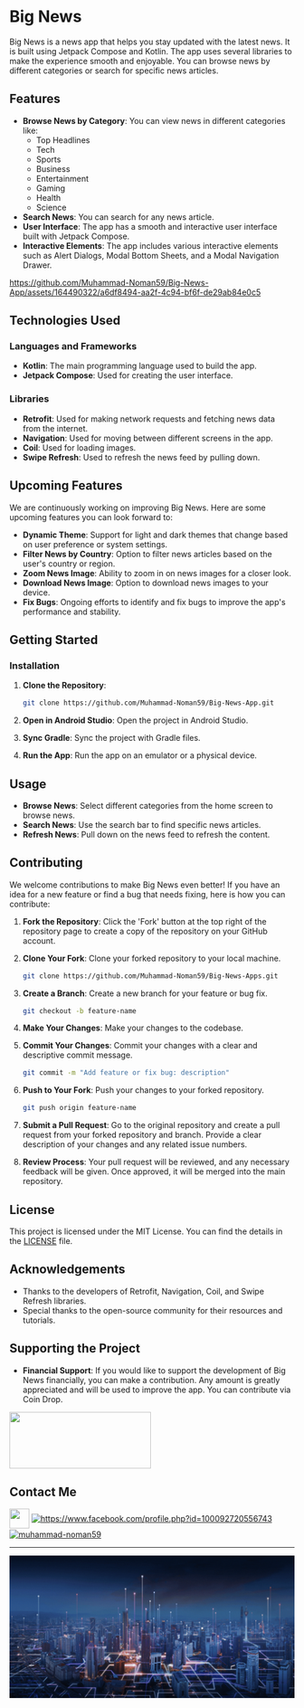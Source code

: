 # Big News

Big News is a news app that helps you stay updated with the latest news. It is built using Jetpack Compose and Kotlin. The app uses several libraries to make the experience smooth and enjoyable. You can browse news by different categories or search for specific news articles.

## Features

- **Browse News by Category**: You can view news in different categories like:
  - Top Headlines
  - Tech
  - Sports
  - Business
  - Entertainment
  - Gaming
  - Health
  - Science
- **Search News**: You can search for any news article.
- **User Interface**: The app has a smooth and interactive user interface built with Jetpack Compose.
- **Interactive Elements**: The app includes various interactive elements such as Alert Dialogs, Modal Bottom Sheets, and a Modal Navigation Drawer.

  

https://github.com/Muhammad-Noman59/Big-News-App/assets/164490322/a6df8494-aa2f-4c94-bf6f-de29ab84e0c5



## Technologies Used

### Languages and Frameworks
- **Kotlin**: The main programming language used to build the app.
- **Jetpack Compose**: Used for creating the user interface.

### Libraries
- **Retrofit**: Used for making network requests and fetching news data from the internet.
- **Navigation**: Used for moving between different screens in the app.
- **Coil**: Used for loading images.
- **Swipe Refresh**: Used to refresh the news feed by pulling down.

## Upcoming Features

We are continuously working on improving Big News. Here are some upcoming features you can look forward to:

- **Dynamic Theme**: Support for light and dark themes that change based on user preference or system settings.
- **Filter News by Country**: Option to filter news articles based on the user's country or region.
- **Zoom News Image**: Ability to zoom in on news images for a closer look.
- **Download News Image**: Option to download news images to your device.
- **Fix Bugs**: Ongoing efforts to identify and fix bugs to improve the app's performance and stability.


## Getting Started

### Installation

1. **Clone the Repository**:
    ```bash
    git clone https://github.com/Muhammad-Noman59/Big-News-App.git
    ```

2. **Open in Android Studio**: Open the project in Android Studio.

3. **Sync Gradle**: Sync the project with Gradle files.

4. **Run the App**: Run the app on an emulator or a physical device.

## Usage

- **Browse News**: Select different categories from the home screen to browse news.
- **Search News**: Use the search bar to find specific news articles.
- **Refresh News**: Pull down on the news feed to refresh the content.

## Contributing

We welcome contributions to make Big News even better! If you have an idea for a new feature or find a bug that needs fixing, here is how you can contribute:

1. **Fork the Repository**: Click the 'Fork' button at the top right of the repository page to create a copy of the repository on your GitHub account.

2. **Clone Your Fork**: Clone your forked repository to your local machine.
    ```bash
    git clone https://github.com/Muhammad-Noman59/Big-News-Apps.git
    ```

3. **Create a Branch**: Create a new branch for your feature or bug fix.
    ```bash
    git checkout -b feature-name
    ```

4. **Make Your Changes**: Make your changes to the codebase.

5. **Commit Your Changes**: Commit your changes with a clear and descriptive commit message.
    ```bash
    git commit -m "Add feature or fix bug: description"
    ```

6. **Push to Your Fork**: Push your changes to your forked repository.
    ```bash
    git push origin feature-name
    ```

7. **Submit a Pull Request**: Go to the original repository and create a pull request from your forked repository and branch. Provide a clear description of your changes and any related issue numbers.

8. **Review Process**: Your pull request will be reviewed, and any necessary feedback will be given. Once approved, it will be merged into the main repository.


## License

This project is licensed under the MIT License. You can find the details in the [LICENSE](LICENSE) file.

## Acknowledgements

- Thanks to the developers of Retrofit, Navigation, Coil, and Swipe Refresh libraries.
- Special thanks to the open-source community for their resources and tutorials.

## Supporting the Project
- **Financial Support**: If you would like to support the development of Big News financially, you can make a contribution. Any amount is greatly appreciated and will be used to improve the app. You can contribute via Coin Drop.
<p align="left">  <a href="https://coindrop.to/muhammad-noman59" target="blank"><img align="center" src="https://github.com/Muhammad-Noman59/Tip-And-Bill-Calculator/assets/164490322/ee086675-e265-4457-a07e-9d2d7ad9e671" height="100" width="250" /></a></p>


## Contact Me

<p align="left">  <a href="https://wa.me/923104881573" target="blank"><img align="center" src="https://seeklogo.com/images/W/whatsapp-icon-logo-BDC0A8063B-seeklogo.com.png" height="35" width="35" /></a> <a href="https://www.facebook.com/profile.php?id=100092720556743&mibextid=ZbWKwL" target="blank"><img align="center" src="https://raw.githubusercontent.com/rahuldkjain/github-profile-readme-generator/master/src/images/icons/Social/facebook.svg" alt="https://www.facebook.com/profile.php?id=100092720556743" height="35" width="35" /></a> <a href="https://linkedin.com/in/muhammad-noman59" target="blank"><img align="center" src="https://raw.githubusercontent.com/rahuldkjain/github-profile-readme-generator/master/src/images/icons/Social/linked-in-alt.svg" alt="muhammad-noman59" height="35" width="35" /></a>

---

 <img alt="gfi" src="https://github.com/Muhammad-Noman59/Muhammad-Noman59/blob/main/Thnks%20For%20Watching.gif">
